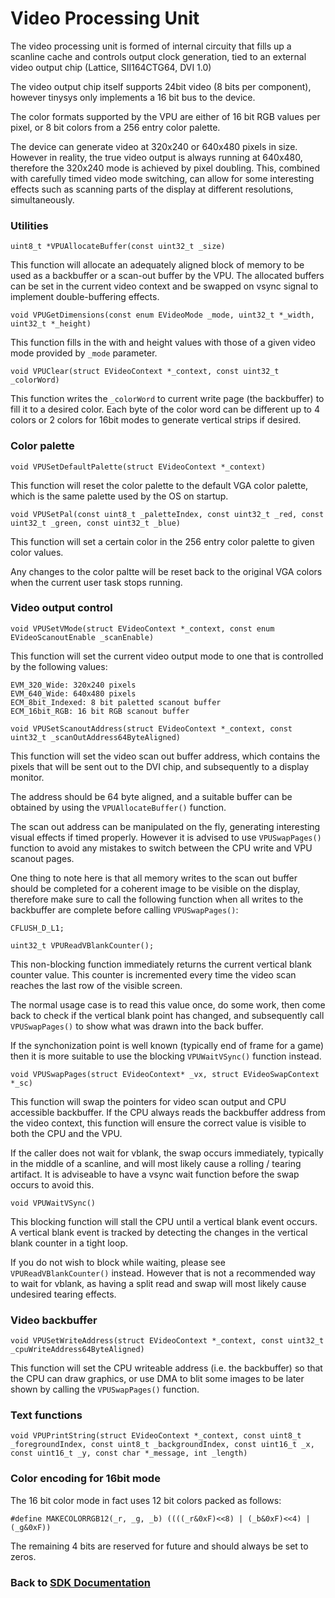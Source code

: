 # Video Processing Unit

The video processing unit is formed of internal circuity that fills up a scanline cache and controls output clock generation, tied to an external video output chip (Lattice, SII164CTG64, DVI 1.0)

The video output chip itself supports 24bit video (8 bits per component), however tinysys only implements a 16 bit bus to the device.

The color formats supported by the VPU are either of 16 bit RGB values per pixel, or 8 bit colors from a 256 entry color palette.

The device can generate video at 320x240 or 640x480 pixels in size. However in reality, the true video output is always running at 640x480, therefore the 320x240 mode is achieved by pixel doubling. This, combined with carefully timed video mode switching, can allow for some interesting effects such as scanning parts of the display at different resolutions, simultaneously.

### Utilities
`uint8_t *VPUAllocateBuffer(const uint32_t _size)`

This function will allocate an adequately aligned block of memory to be used as a backbuffer or a scan-out buffer by the VPU. The allocated buffers can be set in the current video context and be swapped on vsync signal to implement double-buffering effects.

`void VPUGetDimensions(const enum EVideoMode _mode, uint32_t *_width, uint32_t *_height)`

This function fills in the with and height values with those of a given video mode provided by `_mode` parameter.

`void VPUClear(struct EVideoContext *_context, const uint32_t _colorWord)`

This function writes the `_colorWord` to current write page (the backbuffer) to fill it to a desired color. Each byte of the color word can be different up to 4 colors or 2 colors for 16bit modes to generate vertical strips if desired.

### Color palette
`void VPUSetDefaultPalette(struct EVideoContext *_context)`

This function will reset the color palette to the default VGA color palette, which is the same palette used by the OS on startup.

`void VPUSetPal(const uint8_t _paletteIndex, const uint32_t _red, const uint32_t _green, const uint32_t _blue)`

This function will set a certain color in the 256 entry color palette to given color values.

Any changes to the color paltte will be reset back to the original VGA colors when the current user task stops running.

### Video output control
`void VPUSetVMode(struct EVideoContext *_context, const enum EVideoScanoutEnable _scanEnable)`

This function will set the current video output mode to one that is controlled by the following values:
```
EVM_320_Wide: 320x240 pixels
EVM_640_Wide: 640x480 pixels
ECM_8bit_Indexed: 8 bit paletted scanout buffer
ECM_16bit_RGB: 16 bit RGB scanout buffer
```

`void VPUSetScanoutAddress(struct EVideoContext *_context, const uint32_t _scanOutAddress64ByteAligned)`

This function will set the video scan out buffer address, which contains the pixels that will be sent out to the DVI chip, and subsequently to a display monitor.

The address should be 64 byte aligned, and a suitable buffer can be obtained by using the `VPUAllocateBuffer()` function.

The scan out address can be manipulated on the fly, generating interesting visual effects if timed properly. However it is advised to use `VPUSwapPages()` function to avoid any mistakes to switch between the CPU write and VPU scanout pages.

One thing to note here is that all memory writes to the scan out buffer should be completed for a coherent image to be visible on the display, therefore make sure to call the following function when all writes to the backbuffer are complete before calling `VPUSwapPages()`:

```
CFLUSH_D_L1;
```

`uint32_t VPUReadVBlankCounter();`

This non-blocking function immediately returns the current vertical blank counter value. This counter is incremented every time the video scan reaches the last row of the visible screen.

The normal usage case is to read this value once, do some work, then come back to check if the vertical blank point has changed, and subsequently call `VPUSwapPages()` to show what was drawn into the back buffer.

If the synchonization point is well known (typically end of frame for a game) then it is more suitable to use the blocking `VPUWaitVSync()` function instead.

`void VPUSwapPages(struct EVideoContext* _vx, struct EVideoSwapContext *_sc)`

This function will swap the pointers for video scan output and CPU accessible backbuffer. If the CPU always reads the backbuffer address from the video context, this function will ensure the correct value is visible to both the CPU and the VPU.

If the caller does not wait for vblank, the swap occurs immediately, typically in the middle of a scanline, and will most likely cause a rolling / tearing artifact. It is adviseable to have a vsync wait function before the swap occurs to avoid this.

`void VPUWaitVSync()`

This blocking function will stall the CPU until a vertical blank event occurs. A vertical blank event is tracked by detecting the changes in the vertical blank counter in a tight loop.

If you do not wish to block while waiting, please see `VPUReadVBlankCounter()` instead. However that is not a recommended way to wait for vblank, as having a split read and swap will most likely cause undesired tearing effects.

### Video backbuffer
`void VPUSetWriteAddress(struct EVideoContext *_context, const uint32_t _cpuWriteAddress64ByteAligned)`

This function will set the CPU writeable address (i.e. the backbuffer) so that the CPU can draw graphics, or use DMA to blit some images to be later shown by calling the `VPUSwapPages()` function.

### Text functions
`void VPUPrintString(struct EVideoContext *_context, const uint8_t _foregroundIndex, const uint8_t _backgroundIndex, const uint16_t _x, const uint16_t _y, const char *_message, int _length)`

### Color encoding for 16bit mode

The 16 bit color mode in fact uses 12 bit colors packed as follows:

```
#define MAKECOLORRGB12(_r, _g, _b) ((((_r&0xF)<<8) | (_b&0xF)<<4) | (_g&0xF))
```

The remaining 4 bits are reserved for future and should always be set to zeros.

### Back to [SDK Documentation](README.md)